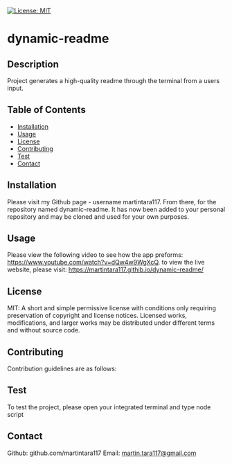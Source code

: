 
  [![License: MIT](https://img.shields.io/badge/License-MIT-yellow.svg)](https://opensource.org/licenses/MIT)
  # dynamic-readme
## Description 
Project generates a high-quality readme through the terminal from a users input. 

## Table of Contents
* [Installation](#Installation)
* [Usage](#Usage)
* [License](#License)
* [Contributing](#Contributing)
* [Test](#Test)
* [Contact](#Contact)

## Installation
Please visit my Github page - username martintara117. From there, for the repository named dynamic-readme. It has now been added to your personal repository and may be cloned and used for your own purposes. 

## Usage
Please view the following video to see how the app preforms: https://www.youtube.com/watch?v=dQw4w9WgXcQ. to view the live website, please visit: https://martintara117.githib.io/dynamic-readme/

## License
MIT: A short and simple permissive license with conditions only requiring preservation of copyright and license notices. Licensed works, modifications, and larger works may be distributed under different terms and without source code.

## Contributing
Contribution guidelines are as follows:

## Test
To test the project, please open your integrated terminal and type node script

## Contact 
Github: github.com/martintara117 
Email: martin.tara117@gmail.com

  